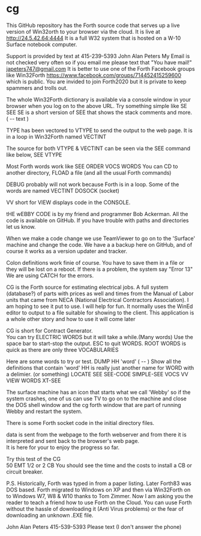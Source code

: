 # cg
This GitHub repository has the Forth source code that serves up a live version of Win32orth to your browser via the cloud.
It is live at http://24.5.42.64:4444  It is a full W32 system that is hosted on a W-10 Surface notebook computer.  

Support is provided by text at 415-239-5393 John Alan Peters
My Email is not checked very often so if you email me please text that "You have mail!" japeters747@gmail.com
It is better to use one of the Forth Facebook groups like Win32Forth
https://www.facebook.com/groups/714452415259600 which is public.
You are invided to join Forth2020 but it is private to keep spammers and trolls out.

The whole Win32Forth dictionary is available via a console window in your browser when you log on to the above URL.
Try something simple like SE SEE  SE is a short version of SEE that shows the stack comments and more. ( -- text )

TYPE has been vectored to VTYPE to send the output to the web page. It is in a loop in Win32Forth named VECTINT

The source for both VTYPE & VECTINT can be seen via the SEE command like below,
SEE VTYPE

Most Forth words work like SEE <word> ORDER VOCS WORDS 
You can CD to another directory, FLOAD a file (and all the usual Forth commands)
 
DEBUG probably will not work because Forth is in a loop. Some of the words are named VECTINT  DOSOCK  (socket)

VV short for VIEW displays code in the CONSOLE.

tHE wEBBY CODE is by my friend and programmer Bob Ackerman.
All the code is available on GitHub. If you have trouble with paths and directories let us know.

When we make a code change we use TeamViewer to go on to the 'Surface' machine and change the code.
We have a a backup here on GitHub, and of course it works as a version updater and tracker.

Colon definitions work finie of course. You have to save them in a file or they will be lost on a reboot.
If there is a problem, the system say "Error 13" We are using CATCH for the errors.

CG is the Forth source for estimating electrical jobs. A full system (database?) of parts with prices as well and times from the Manual of Labor units that came from NECA (National Electrical Contractors Association). I am hoping to see it put to use.  I will help for fun. It normally uses the WinEd editor to output to a file suitable for showing to the client.  This application is a whole other story and how to use it will come later

CG is short for Contract Generator. <br> 
You can try ELECTRIC WORDS but it will take a while.(Many words)  Use the space bar to start-stop the output. ESC to quit WORDS.
ROOT WORDS is quick as there are only three VOCABULARIES 

Here are some words to try or test. 
DUMP
HH 'word' ( -- )  Show all the definitions that contain 'word'  HH is really just another name for WORD with a delimier. (or something)
LOCATE
SEE
SEE-CODE
SIMPLE-SEE
VOCS
VV
VIEW
WORDS
XT-SEE

The surface machine has an icon that starts what we call 'Webby' so if the system crashes, one of us can use TV to go on to the
machine and close the DOS shell window and the cg forth window that are part of running Webby and restart the system.

There is some Forth socket code in the initial directory files.

data is sent from the webpage to the forth webserver and from there it is interpreted and sent  back to the browser's web page.  
It is here for your to enjoy the progress so far.

Try this test of the CG  
 50 EMT 1/2
 or
 2 CB
 You should see the time and the costs to install a CB or circuit breaker.
 
P.S. Historically, Forth was typed in from a paper listing. Later Forth83 was DOS based. Forth migrated to Windows on XP and then via Win32Forth on to Windows W7, W8 & W10  thanks to Tom Zimmer. Now I am asking you the reader to teach a friend how to use Forth on the Cloud. You can uuse Forth without the hassle of downloading it (Anti Virus problems) or the fear of downloading an unknown .EXE file.
 
 John Alan Peters
 415-539-5393 Please text (I don't answer the phone)
